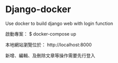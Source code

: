# Django-docker
Use docker to build django web with login function

啟動專案：
$ docker-compose up

本地網站瀏覽位於：
http://localhost:8000

新增、編輯、及刪除文章等操作需要先行登入
